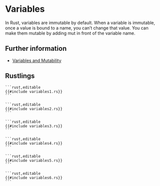 # Variables

In Rust, variables are immutable by default.
When a variable is immutable, once a value is bound to a name, you can’t change that value.
You can make them mutable by adding mut in front of the variable name.

## Further information

- [Variables and Mutability](https://doc.rust-lang.org/book/ch03-01-variables-and-mutability.html)

## Rustlings

~~~admonish note title="variables1" collapsible=true
```rust,editable
{{#include variables1.rs}}
```
~~~

~~~admonish note title="variables2" collapsible=true
```rust,editable
{{#include variables2.rs}}
```
~~~

~~~admonish note title="variables3" collapsible=true
```rust,editable
{{#include variables3.rs}}
```
~~~

~~~admonish note title="variables4" collapsible=true
```rust,editable
{{#include variables4.rs}}
```
~~~

~~~admonish note title="variables5" collapsible=true
```rust,editable
{{#include variables5.rs}}
```
~~~

~~~admonish note title="variables6" collapsible=true
```rust,editable
{{#include variables6.rs}}
```
~~~
